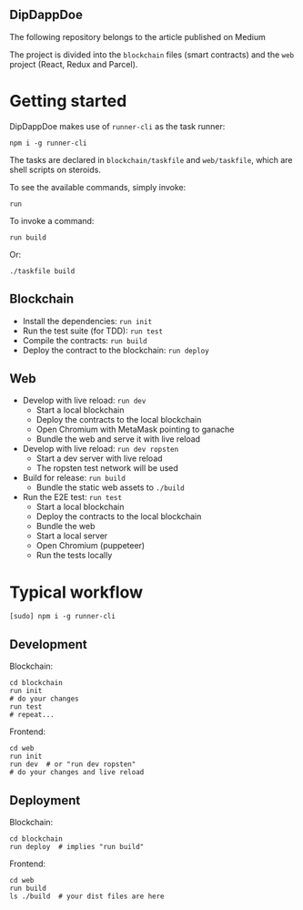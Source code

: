 DipDappDoe
---

The following repository belongs to the article published on Medium

The project is divided into the `blockchain` files (smart contracts) and the `web` project (React, Redux and Parcel).

# Getting started

DipDappDoe makes use of `runner-cli` as the task runner:

    npm i -g runner-cli

The tasks are declared in `blockchain/taskfile` and `web/taskfile`, which are shell scripts on steroids.

To see the available commands, simply invoke:

    run

To invoke a command:

    run build

Or:

    ./taskfile build

## Blockchain

* Install the dependencies: `run init`
* Run the test suite (for TDD): `run test`
* Compile the contracts: `run build`
* Deploy the contract to the blockchain: `run deploy`

## Web

* Develop with live reload: `run dev`
    * Start a local blockchain
    * Deploy the contracts to the local blockchain
    * Open Chromium with MetaMask pointing to ganache
    * Bundle the web and serve it with live reload
* Develop with live reload: `run dev ropsten`
    * Start a dev server with live reload
    * The ropsten test network will be used
* Build for release: `run build`
    * Bundle the static web assets to `./build`
* Run the E2E test: `run test`
    * Start a local blockchain
    * Deploy the contracts to the local blockchain
    * Bundle the web
    * Start a local server
    * Open Chromium (puppeteer)
    * Run the tests locally

# Typical workflow

    [sudo] npm i -g runner-cli

## Development
Blockchain:

    cd blockchain
    run init
    # do your changes
    run test
    # repeat...

Frontend:

    cd web
    run init
    run dev  # or "run dev ropsten"
    # do your changes and live reload

## Deployment
Blockchain:

    cd blockchain
    run deploy  # implies "run build"

Frontend:

    cd web
    run build
    ls ./build  # your dist files are here

